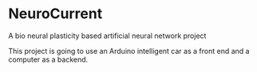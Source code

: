 # NeuroCurrent
A bio neural plasticity based artificial neural network project

This project is going to use an Arduino intelligent car as a front end and a computer as a backend.
